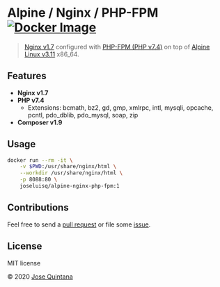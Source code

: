 # Alpine / Nginx / PHP-FPM [![Docker Image](https://img.shields.io/docker/pulls/joseluisq/alpine-nginx-php-fpm.svg)](https://hub.docker.com/r/joseluisq/alpine-nginx-php-fpm/)

> [Nginx v1.7](https://nginx.org/en/) configured with [PHP-FPM (PHP v7.4)](https://www.php.net/manual/en/install.fpm.php) on top of [Alpine Linux v3.11](https://alpinelinux.org/) x86_64.

## Features

- **Nginx v1.7**
- **PHP v7.4**
    - Extensions: bcmath, bz2, gd, gmp, xmlrpc, intl, mysqli, opcache, pcntl, pdo_dblib, pdo_mysql, soap, zip
- **Composer v1.9**

## Usage

```sh
docker run --rm -it \
    -v $PWD:/usr/share/nginx/html \
    --workdir /usr/share/nginx/html \
    -p 8088:80 \
    joseluisq/alpine-nginx-php-fpm:1
```

## Contributions

Feel free to send a [pull request](https://github.com/joseluisq/alpine-nginx-php-fpm/pulls) or file some [issue](https://github.com/joseluisq/alpine-nginx-php-fpm/issues).

## License

MIT license

© 2020 [Jose Quintana](https://git.io/joseluisq)
